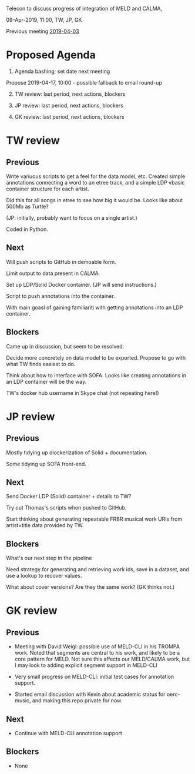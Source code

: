 Telecon to discuss progress of integration of MELD and CALMA, 

09-Apr-2019, 11:00, TW, JP, GK

Previous meeting [2019-04-03](https://github.com/oerc-music/meld-calma/blob/master/notes/planning/20190403-meeting.md)


# Proposed Agenda

1. Agenda bashing; set date next meeting

Propose 2019-04-17, 10:00 - possible fallback to email round-up

2. TW review: last period, next actions, blockers

3. JP review: last period, next actions, blockers

4. GK review: last period, next actions, blockers


# TW review

## Previous

Write variuous scripts to get a feel for the data model, etc.  Created simple annotations connecting a word to an etree track, and a simple LDP vbasic container structure for each artist.

Did this for all songs in etree to see how big it would be.  Looks like about 500Mb as Turtle?

(JP: initially, probably want to focus on a single artist.)

Coded in Python.

## Next

Will push scripts to GitHub in demoable form.

Limit output to data present in CALMA.

Set up LDP/Solid Docker container.  (JP will send instructions.)

Script to push annotations into the container.

With main goasl of gaining familiariti with getting annotations into an LDP container.

## Blockers

Came up in discussion, but seem to be resolved:

Decide more concretely on data model to be exported.  Propose to go with what TW finds easiest to do.

Think about how to interface with SOFA.  Looks like creating annotations in an LDP container will be the way.

TW's docker hub username in Skype chat (not repeating here!)


# JP review

## Previous

Mostly tidying up diockerization of Solid + documentation.

Some tidying up SOFA front-end.

## Next

Send Docker LDP (Solid) container + details to TW?

Try out Thomas's scripts when pushed to GitHub.

Start thinking about generating repeatable FRBR musical work URIs from artist+title data provided by TW.


## Blockers

What's our next step in the pipeline

Need strategy for generating and retrieving work ids, save in a dataset, and use a lookup to recover values.

What about cover versions?  Are they the same work?  (GK thinks not.)


# GK review

## Previous

- Meeting with David Weigl: possible use of MELD-CLI in his TROMPA work.  Noted that segments are central to his work, and likely to be a core pattern for MELD.  Not sure this affects our MELD/CALMA work, but I may look to adding explicit segment support in MELD-CLI 

- Very small progress on MELD-CLI: initial test cases for annotation support.

- Started email discussion with Kevin about academic status for oerc-music, and making this repo private for now.

## Next

- Continue with MELD-CLI annotation support

## Blockers

- None


